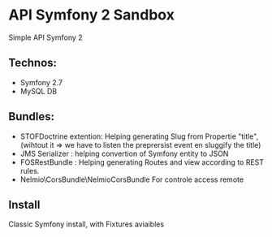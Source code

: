 # API Symfony 2 Sandbox

Simple API Symfony 2

## Technos:
* Symfony 2.7
* MySQL DB

## Bundles:
* STOFDoctrine extention: Helping generating Slug from Propertie "title", (wihtout it => we have to listen the preprersist event en sluggify the title)
* JMS Serializer : helping convertion of Symfony entity to JSON 
* FOSRestBundle : Helping generating Routes and view according to REST rules.
* Nelmio\CorsBundle\NelmioCorsBundle For controle access remote

## Install
Classic Symfony install, with Fixtures aviaibles

